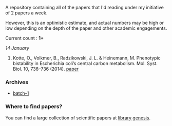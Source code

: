 A repository containing all of the papers that I'd reading under my initiative
of 2 papers a week.

However, this is an optimistic estimate, and actual numbers may be high or low
depending on the depth of the paper and other academic engagements.

Current count : **1+**

*14 January*

1. Kotte, O., Volkmer, B., Radzikowski, J. L. & Heinemann, M. Phenotypic bistability in Escherichia coli’s central carbon metabolism. Mol. Syst. Biol. 10, 736–736 (2014). [paper](http://msb.embopress.org/content/10/7/736)

### Archives

* [batch-1](./batch-1.md)

### Where to find papers?

You can find a large collection of scientific papers at [library
genesis](http://libgen.in/scimag).
